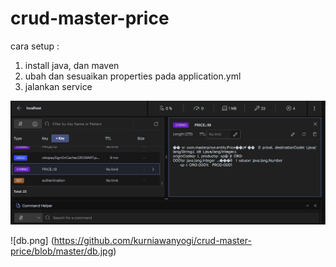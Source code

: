 # crud-master-price


cara setup :
1. install java, dan maven
2. ubah dan sesuaikan properties pada application.yml
3. jalankan service 

![redis.png](https://github.com/kurniawanyogi/crud-master-price/blob/master/redis.jpg)

![db.png] (https://github.com/kurniawanyogi/crud-master-price/blob/master/db.jpg)
